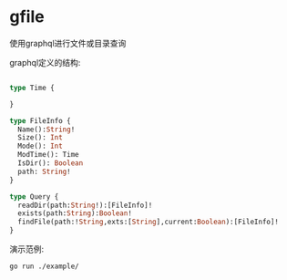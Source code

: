 # gfile
使用graphql进行文件或目录查询

graphql定义的结构:

```graphql

type Time {

}

type FileInfo {
  Name():String!
  Size(): Int
  Mode(): Int
  ModTime(): Time
  IsDir(): Boolean
  path: String!
}

type Query {
  readDir(path:String!):[FileInfo]!
  exists(path:String):Boolean!
  findFile(path:!String,exts:[String],current:Boolean):[FileInfo]!
}

```

演示范例:

```bash
go run ./example/
```

